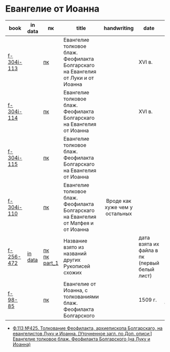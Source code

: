 # Евангелие от Иоанна

| book                                                       | in data                                                             | пк                                                                                                                                                                                          | title                                                                              |          handwriting           | date                                         | Описание          |
|------------------------------------------------------------|---------------------------------------------------------------------|---------------------------------------------------------------------------------------------------------------------------------------------------------------------------------------------|------------------------------------------------------------------------------------|:------------------------------:|----------------------------------------------|-------------------|
| [f-304i-113](https://lib-fond.ru/lib-rgb/304-i/f-304i-113) |                                                                     | [пк](../../../../../pravoslavie/bibliya/novyj_zavet/evangel/tolkovoye/f-304i-113.pdf)                                                                                                       | Евангелие толковое блаж. Феофилакта Болгарскаго на Евангелия от Луки и от Иоанна   |                                | XVI в.                                       |                   |
| [f-304i-114](https://lib-fond.ru/lib-rgb/304-i/f-304i-114) |                                                                     | [пк](../../../../../pravoslavie/bibliya/novyj_zavet/evangel/tolkovoye/f-304i-114.pdf)                                                                                                       | Евангелие толковое блаж. Феофилакта Болгарскаго на Евангелия от Иоанна             |                                | XVI в.                                       |                   |
| [f-304i-115](https://lib-fond.ru/lib-rgb/304-i/f-304i-115) |                                                                     | [пк](../../../../../pravoslavie/bibliya/novyj_zavet/evangel/tolkovoye/f-304i-115.pdf)                                                                                                       | Евангелие толковое блаж. Феофилакта Болгарскаго на Евангелия от Иоанна             |                                |                                              |                   |
| [f-304i-110](https://lib-fond.ru/lib-rgb/304-i/f-304i-110) |                                                                     | [пк](../../../../../pravoslavie/bibliya/novyj_zavet/evangel/tolkovoye/f-304i-110.pdf)                                                                                                       | Евангелие толковое блаж. Феофилакта Болгарскаго на Евангелия от Матфея и от Иоанна | Вроде как хуже чем у остальных |                                              |                   |
| [f-256-472](https://lib-fond.ru/lib-rgb/256/f-256-472)     | [in data](../../../../data/pdf/manuscripts/rsl/f_256/f-256-472.pdf) | [пк](../../../../../pravoslavie/bibliya/novyj_zavet/evangel/tolkovoye/f-256-472.pdf)<br/>[пк part_1](../../../../../pravoslavie/bibliya/novyj_zavet/evangel/tolkovoye/f-256-472_part_1.pdf) | Название взято из названий других Рукописей схожих                                 |                                | дата взята их файла в пк (первый белый лист) |                   |
| [f-98-85](https://lib-fond.ru/lib-rgb/98/f-98-85)          |                                                                     | [пк](../../../../../pravoslavie/bibliya/novyj_zavet/evangel/tolkovoye/f-98-85.pdf)                                                                                                          | Евангелие от Иоанна, с толкованиями блаж. Феофилакта Болгарского                   |                                | 1509 г.                                      | Много описания... |

- [Ф.113 №425. Толкование Феофилакта, архиепископа Болгарскаго, на евангелистов Луку и Иоанна. [Уточненное загл. по Доп. описи:] Евангелие толковое блаж. Феофилакта Болгарского (на Луку и Иоанна)](https://lib-fond.ru/lib-rgb/113/f-113-425)